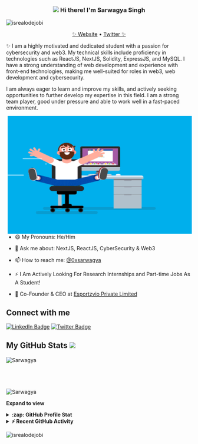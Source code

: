 <!-- Heading -->
<h3 align="center"><img src = "https://raw.githubusercontent.com/MartinHeinz/MartinHeinz/master/wave.gif" width = 30px> Hi there! I'm Sarwagya Singh</h3>

<!-- Profile Views -->

<p align="left"> <img src="https://komarev.com/ghpvc/?username=0xsarwagya&label=Profile%20views&color=0e75b6&style=flat" alt="isrealodejobi" />
</p>

<p align="center">
  <a href="https://www.sarwagya.xyz">✨ Website</a> •
  <a href="https://twitter.com/0xsarwagya">Twitter ✨</a>
</p>

 <!-- About section -->
✨ I am a highly motivated and dedicated student with a passion for cybersecurity and web3. My technical skills include proficiency in technologies such as ReactJS, NextJS, Solidity, ExpressJS, and MySQL. I have a strong understanding of web development and experience with front-end technologies, making me well-suited for roles in web3, web development and cybersecurity. 

I am always eager to learn and improve my skills, and actively seeking opportunities to further develop my expertise in this field. I am a strong team player, good under pressure and able to work well in a fast-paced environment.

<!-- code gif-->
<img align="right" alt="GIF" src="https://github.com/king04aman/king04aman/blob/main/assets/coder.gif" width="500" height="320" />

- 😄 My Pronouns: He/Him   

- 💬 Ask me about: NextJS, ReactJS, CyberSecurity & Web3

- 📫 How to reach me: [@0xsarwagya](https://instagram.com/0xsarwagya)

- ⚡ I Am Actively Looking For Research Internships and Part-time Jobs As A Student!

- 💼 Co-Founder & CEO at [Esportzvio Private Limited](https://github.com/Esportzvio)

<!-- Conecct section -->

<h2>Connect with me </h3>
    <p>
        <a href="https://linkedin.com/in/0xsarwagya"><img src="https://img.shields.io/badge/-Sarwagya%20Singh%20-blue?style=plastic&amp;labelColor=blue&amp;logo=LinkedIn&amp;link=https://linkedin.com/in/0xsarwagya" alt="LinkedIn Badge"></a> 
       <a href="https://twitter.com/@0xsarwagya
/"><img src="https://img.shields.io/badge/-Sarwagya Singh-informational?style=plastic&amp;labelColor=informational&amp;logo=Twitter&amp;link=https://twitter.com/0xsarwagya" alt="Twitter Badge"></a>
   </p>

 <!-- Conecct section: END -->
 
  <!-- GitHub section -->

 ##  My GitHub Stats <img src = "https://i.pinimg.com/originals/65/c4/f4/65c4f452571be1261e9c623f7da488ac.gif" width = 35px> 
 
 <div>
   <img align="center" src="https://github-readme-streak-stats.herokuapp.com/?user=0xsarwagya" alt="Sarwagya" />
  <br />
  <br />
  <br />
  <br />
  <br />
  <img align="center" src="https://github-readme-stats.vercel.app/api/top-langs?username=0xsarwagya&langs_count=10&show_icons=true&locale=en&layout=compact&theme=light" alt="Sarwagya" height="192px"  width="500px"/>
</div>

**Expand to view**
<details>
  <summary><b>:zap: GitHub Profile Stat</b></summary>
  <img src="https://github-readme-stats.anuraghazra1.vercel.app/api?username=0xsarwagya&show_icons=true" />
</details>
<details>
  <summary><b>⚡ Recent GitHub Activity</b></summary>
  <br/>
   <a href="https://github.com/0xsarwagya/"><img alt="Sarwagya's Activity Graph" src="https://activity-graph.herokuapp.com/graph?username=0xsarwagya&custom_title=Contribution%20Graph&theme=react-dark" /></a>
  <br/>
</details>

<!-- GitHub section: END -->

<!-- Profile Views -->

<p align="left"> <img src="https://komarev.com/ghpvc/?username=0xsarwagya&label=Profile%20views&color=0e75b6&style=flat" alt="isrealodejobi" />
</p>

<!-- THE END -->
